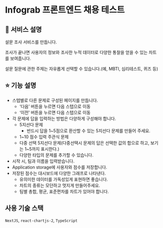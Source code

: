 # Infograb 프론트엔드 채용 테스트

## 🎯 서비스 설명

설문 조사 서비스를 만듭니다.

조사가 끝나면 사용자의 정보와 조사한 누적 데이터로 다양한 통찰을 얻을 수 있는 차트를 보여줍니다.

설문 질문에 관한 주제는 자유롭게 선택할 수 있습니다.(예, MBTI, 심리테스트, 퀴즈 등)

## ⭐️ 기능 설명

- 스텝별로 다른 문제로 구성된 페이지를 만듭니다.
    - ‘다음’ 버튼을 누르면 다음 스텝으로 이동
    - ‘이전’ 버튼을 누르면 다음 스텝으로 이동
- 각 문제에 답을 입력하는 방법은 다양하게 구성해야 합니다.
    - 5지선다 문제
        - 반드시 답을 1~5점으로 환산할 수 있는 5지선다 문제를 만들어 주세요.
    - 1~10 점수 입력 주관식 문제
    - 다중 선택 5지선다 문제(다중선택시 문제의 답은 선택한 값의 합으로 하고, 보기는 1~5까지 표시한다.)
    - 다양한 타입의 문제를 추가할 수 있습니다.
- 시작 시, 팀과 이름을 입력받습니다.
- Application storage에 사용자와 점수를 저장합니다.
- 저장된 점수는 대시보드에 다양한 그래프로 나타낸다.
    - 유의미한 데이터를 가독성있게 표현하면 좋습니다.
    - 차트의 종류는 모던하고 멋지게 만들어주세요.
    - 팀별 총합, 평균, 표준편차를 차트가 있어야 합니다.

## 사용 기술 스택

`NextJS`, `react-chartjs-2`, `TypeScript`
